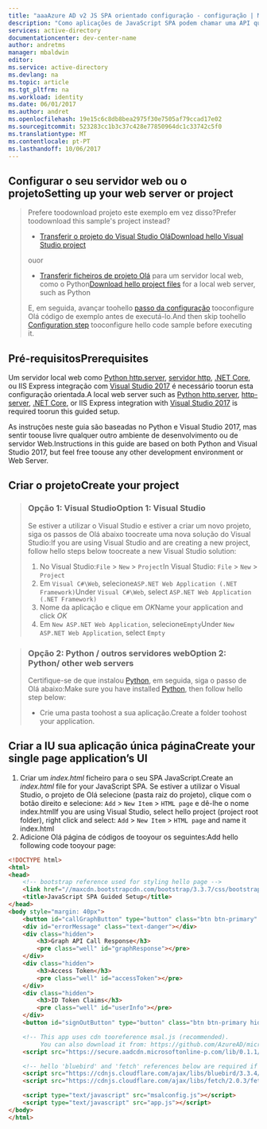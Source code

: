 ```yaml
---
title: "aaaAzure AD v2 JS SPA orientado configuração - configuração | Microsoft Docs"
description: "Como aplicações de JavaScript SPA podem chamar uma API que necessitam de tokens de acesso ao ponto final do Azure Active Directory v2"
services: active-directory
documentationcenter: dev-center-name
author: andretms
manager: mbaldwin
editor: 
ms.service: active-directory
ms.devlang: na
ms.topic: article
ms.tgt_pltfrm: na
ms.workload: identity
ms.date: 06/01/2017
ms.author: andret
ms.openlocfilehash: 19e15c6c8db8bea2975f30e7505af79ccad17e02
ms.sourcegitcommit: 523283cc1b3c37c428e77850964dc1c33742c5f0
ms.translationtype: MT
ms.contentlocale: pt-PT
ms.lasthandoff: 10/06/2017
---
```

## <a name="setting-up-your-web-server-or-project"></a><span data-ttu-id="55ee5-103">Configurar o seu servidor web ou o projeto</span><span class="sxs-lookup"><span data-stu-id="55ee5-103">Setting up your web server or project</span></span>

> <span data-ttu-id="55ee5-104">Prefere toodownload projeto este exemplo em vez disso?</span><span class="sxs-lookup"><span data-stu-id="55ee5-104">Prefer toodownload this sample's project instead?</span></span> 
> - [<span data-ttu-id="55ee5-105">Transferir o projeto do Visual Studio Olá</span><span class="sxs-lookup"><span data-stu-id="55ee5-105">Download hello Visual Studio project</span></span>](https://github.com/Azure-Samples/active-directory-javascript-graphapi-v2/archive/VisualStudio.zip)
>
> <span data-ttu-id="55ee5-106">ou</span><span class="sxs-lookup"><span data-stu-id="55ee5-106">or</span></span>
> - <span data-ttu-id="55ee5-107">[Transferir ficheiros de projeto Olá](https://github.com/Azure-Samples/active-directory-javascript-graphapi-v2/archive/core.zip) para um servidor local web, como o Python</span><span class="sxs-lookup"><span data-stu-id="55ee5-107">[Download hello project files](https://github.com/Azure-Samples/active-directory-javascript-graphapi-v2/archive/core.zip) for a local web server, such as Python</span></span>
>
> <span data-ttu-id="55ee5-108">E, em seguida, avançar toohello [passo da configuração](#create-an-application-express) tooconfigure Olá código de exemplo antes de executá-lo.</span><span class="sxs-lookup"><span data-stu-id="55ee5-108">And then  skip toohello [Configuration step](#create-an-application-express) tooconfigure hello code sample before executing it.</span></span>

## <a name="prerequisites"></a><span data-ttu-id="55ee5-109">Pré-requisitos</span><span class="sxs-lookup"><span data-stu-id="55ee5-109">Prerequisites</span></span>
<span data-ttu-id="55ee5-110">Um servidor local web como [Python http.server](https://www.python.org/downloads/), [servidor http](https://www.npmjs.com/package/http-server/), [.NET Core](https://www.microsoft.com/net/core), ou IIS Express integração com [Visual Studio 2017](https://www.visualstudio.com/downloads/) é necessário toorun esta configuração orientada.</span><span class="sxs-lookup"><span data-stu-id="55ee5-110">A local web server such as [Python http.server](https://www.python.org/downloads/), [http-server](https://www.npmjs.com/package/http-server/), [.NET Core](https://www.microsoft.com/net/core), or IIS Express integration with [Visual Studio 2017](https://www.visualstudio.com/downloads/) is required toorun this guided setup.</span></span> 

<span data-ttu-id="55ee5-111">As instruções neste guia são baseadas no Python e Visual Studio 2017, mas sentir toouse livre qualquer outro ambiente de desenvolvimento ou de servidor Web.</span><span class="sxs-lookup"><span data-stu-id="55ee5-111">Instructions in this guide are based on both Python and Visual Studio 2017, but feel free toouse any other development environment or Web Server.</span></span>

## <a name="create-your-project"></a><span data-ttu-id="55ee5-112">Criar o projeto</span><span class="sxs-lookup"><span data-stu-id="55ee5-112">Create your project</span></span> 

> ### <a name="option-1-visual-studio"></a><span data-ttu-id="55ee5-113">Opção 1: Visual Studio</span><span class="sxs-lookup"><span data-stu-id="55ee5-113">Option 1: Visual Studio</span></span> 
> <span data-ttu-id="55ee5-114">Se estiver a utilizar o Visual Studio e estiver a criar um novo projeto, siga os passos de Olá abaixo toocreate uma nova solução do Visual Studio:</span><span class="sxs-lookup"><span data-stu-id="55ee5-114">If you are using Visual Studio and are creating a new project, follow hello steps below toocreate a new Visual Studio solution:</span></span>
> 1.    <span data-ttu-id="55ee5-115">No Visual Studio:`File` > `New` > `Project`</span><span class="sxs-lookup"><span data-stu-id="55ee5-115">In Visual Studio:  `File` > `New` > `Project`</span></span>
> 2.    <span data-ttu-id="55ee5-116">Em `Visual C#\Web`, selecione`ASP.NET Web Application (.NET Framework)`</span><span class="sxs-lookup"><span data-stu-id="55ee5-116">Under `Visual C#\Web`, select `ASP.NET Web Application (.NET Framework)`</span></span>
> 3.    <span data-ttu-id="55ee5-117">Nome da aplicação e clique em *OK*</span><span class="sxs-lookup"><span data-stu-id="55ee5-117">Name your application and click *OK*</span></span>
> 4.    <span data-ttu-id="55ee5-118">Em `New ASP.NET Web Application`, selecione`Empty`</span><span class="sxs-lookup"><span data-stu-id="55ee5-118">Under `New ASP.NET Web Application`, select `Empty`</span></span>

<p/><!-- -->

> ### <a name="option-2-python-other-web-servers"></a><span data-ttu-id="55ee5-119">Opção 2: Python / outros servidores web</span><span class="sxs-lookup"><span data-stu-id="55ee5-119">Option 2: Python/ other web servers</span></span>
> <span data-ttu-id="55ee5-120">Certifique-se de que instalou [Python](https://www.python.org/downloads/), em seguida, siga o passo de Olá abaixo:</span><span class="sxs-lookup"><span data-stu-id="55ee5-120">Make sure you have installed [Python](https://www.python.org/downloads/), then follow hello step below:</span></span>
> - <span data-ttu-id="55ee5-121">Crie uma pasta toohost a sua aplicação.</span><span class="sxs-lookup"><span data-stu-id="55ee5-121">Create a folder toohost your application.</span></span>


## <a name="create-your-single-page-applications-ui"></a><span data-ttu-id="55ee5-122">Criar a IU sua aplicação única página</span><span class="sxs-lookup"><span data-stu-id="55ee5-122">Create your single page application’s UI</span></span>
1.  <span data-ttu-id="55ee5-123">Criar um *index.html* ficheiro para o seu SPA JavaScript.</span><span class="sxs-lookup"><span data-stu-id="55ee5-123">Create an *index.html* file for your JavaScript SPA.</span></span> <span data-ttu-id="55ee5-124">Se estiver a utilizar o Visual Studio, o projeto de Olá selecione (pasta raiz do projeto), clique com o botão direito e selecione: `Add`  >  `New Item`  >  `HTML page` e dê-lhe o nome index.html</span><span class="sxs-lookup"><span data-stu-id="55ee5-124">If you are using Visual Studio, select hello project (project root folder), right click and select: `Add` > `New Item` > `HTML page` and name it index.html</span></span>
2.  <span data-ttu-id="55ee5-125">Adicione Olá página de códigos de tooyour os seguintes:</span><span class="sxs-lookup"><span data-stu-id="55ee5-125">Add hello following code tooyour page:</span></span>
```html
<!DOCTYPE html>
<html>
<head>
    <!-- bootstrap reference used for styling hello page -->
    <link href="//maxcdn.bootstrapcdn.com/bootstrap/3.3.7/css/bootstrap.min.css" rel="stylesheet">
    <title>JavaScript SPA Guided Setup</title>
</head>
<body style="margin: 40px">
    <button id="callGraphButton" type="button" class="btn btn-primary" onclick="callGraphApi()">Call Microsoft Graph API</button>
    <div id="errorMessage" class="text-danger"></div>
    <div class="hidden">
        <h3>Graph API Call Response</h3>
        <pre class="well" id="graphResponse"></pre>
    </div>
    <div class="hidden">
        <h3>Access Token</h3>
        <pre class="well" id="accessToken"></pre>
    </div>
    <div class="hidden">
        <h3>ID Token Claims</h3>
        <pre class="well" id="userInfo"></pre>
    </div>
    <button id="signOutButton" type="button" class="btn btn-primary hidden" onclick="signOut()">Sign out</button>

    <!-- This app uses cdn tooreference msal.js (recommended). 
         You can also download it from: https://github.com/AzureAD/microsoft-authentication-library-for-js -->
    <script src="https://secure.aadcdn.microsoftonline-p.com/lib/0.1.1/js/msal.min.js"></script>

    <!-- hello 'bluebird' and 'fetch' references below are required if you need toorun this application on Internet Explorer -->
    <script src="https://cdnjs.cloudflare.com/ajax/libs/bluebird/3.3.4/bluebird.min.js"></script>
    <script src="https://cdnjs.cloudflare.com/ajax/libs/fetch/2.0.3/fetch.min.js"></script>

    <script type="text/javascript" src="msalconfig.js"></script>
    <script type="text/javascript" src="app.js"></script>
</body>
</html>
````
